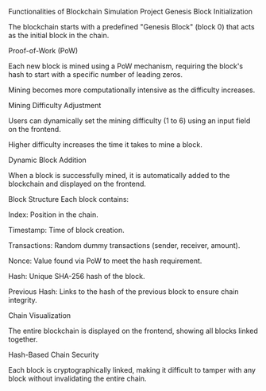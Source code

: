 Functionalities of Blockchain Simulation Project
Genesis Block Initialization

The blockchain starts with a predefined "Genesis Block" (block 0) that acts as the initial block in the chain.

Proof-of-Work (PoW)

Each new block is mined using a PoW mechanism, requiring the block's hash to start with a specific number of leading zeros.

Mining becomes more computationally intensive as the difficulty increases.

Mining Difficulty Adjustment

Users can dynamically set the mining difficulty (1 to 6) using an input field on the frontend.

Higher difficulty increases the time it takes to mine a block.

Dynamic Block Addition

When a block is successfully mined, it is automatically added to the blockchain and displayed on the frontend.

Block Structure
Each block contains:

Index: Position in the chain.

Timestamp: Time of block creation.

Transactions: Random dummy transactions (sender, receiver, amount).

Nonce: Value found via PoW to meet the hash requirement.

Hash: Unique SHA-256 hash of the block.

Previous Hash: Links to the hash of the previous block to ensure chain integrity.

Chain Visualization

The entire blockchain is displayed on the frontend, showing all blocks linked together.

Hash-Based Chain Security

Each block is cryptographically linked, making it difficult to tamper with any block without invalidating the entire chain.
